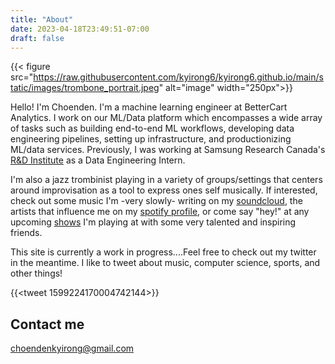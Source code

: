 ```yaml
---
title: "About"
date: 2023-04-18T23:49:51-07:00
draft: false
---
```


{{< figure src="https://raw.githubusercontent.com/kyirong6/kyirong6.github.io/main/static/images/trombone_portrait.jpeg" alt="image" width="250px">}}

Hello! I'm Choenden. I'm a machine learning engineer at BetterCart Analytics. I work on our ML/Data platform which encompasses a wide array of tasks such as building end-to-end ML workflows, developing data engineering pipelines, setting up infrastructure, and productionizing ML/data services. Previously, I was working at Samsung Research Canada's [R&D Institute](https://research.samsung.com/srca) as a Data Engineering Intern. 

I'm also a jazz trombinist playing in a variety of groups/settings that centers around improvisation as a tool to express ones self musically. If interested, check out some music I'm -very slowly- writing on my [soundcloud](https://soundcloud.com/choenden-kyirong), the artists that influence me on my [spotify profile](https://open.spotify.com/user/12182139320?si=17bed67a334541f4), or come say "hey!" at any upcoming [shows](https://linktr.ee/ckyirong) I'm playing at with some very talented and inspiring friends.

This site is currently a work in progress....Feel free to check out my twitter in the meantime. I like to tweet about music, computer science, sports, and other things!

{{<tweet 1599224170004742144>}}

## Contact me

[choendenkyirong@gmail.com](mailto:choendenkyirong@gmail.com)